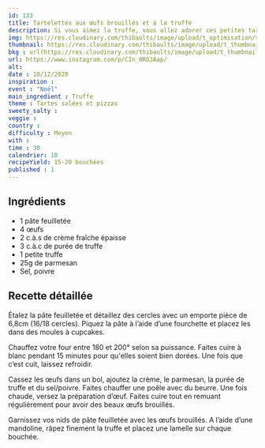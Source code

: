 ```yaml
---
id: 133
title: Tartelettes aux œufs brouillés et à la truffe
description: Si vous aimez la truffe, vous allez adorer ces petites tartelettes aux œufs brouillés et à la truffe
img: https://res.cloudinary.com/thibaults/image/upload/t_optimisation/v1607613538/Recipes/20201210_tartelettes_oeufs_truffe.jpg
thumbnail: https://res.cloudinary.com/thibaults/image/upload/t_thumbnail_josie/v1607613538/Recipes/20201210_tartelettes_oeufs_truffe.jpg
bkg : url(https://res.cloudinary.com/thibaults/image/upload/t_thumbnail_josie/v1607613538/Recipes/20201210_tartelettes_oeufs_truffe.jpg)
url: https://www.instagram.com/p/CIn_0ROJAap/
alt: 
date : 10/12/2020
inspiration : 
event : "Noël"
main_ingredient : Truffe
theme : Tartes salées et pizzas
sweety_salty : 
veggie : 
country :
difficulty : Moyen
with : 
time : 30
calendrier: 10
recipeYield: 15-20 bouchées
published : 1
---
```


## Ingrédients
 - 1 pâte feuilletée 
 - 4 œufs 
 - 2 c.à.s de crème fraîche épaisse 
 - 3 c.à.c de purée de truffe 
 - 1 petite truffe
 - 25g de parmesan 
 - Sel, poivre 


## Recette détaillée
Étalez la pâte feuilletée et détaillez des cercles avec un emporte pièce de 6,8cm (16/18 cercles). Piquez la pâte à l’aide d’une fourchette et placez les dans des moules à cupcakes. 

Chauffez votre four entre 180 et 200° selon sa puissance. Faites cuire à blanc pendant 15 minutes pour qu'elles soient bien dorées. Une fois que c’est cuit, laissez refroidir. 

Cassez les œufs dans un bol, ajoutez la crème, le parmesan, la purée de truffe et du sel/poivre. Faites chauffer une poêle avec du beurre. Une fois chaude, versez la préparation d’œuf. Faites cuire tout en remuant régulièrement pour avoir des beaux œufs brouillés. 

Garnissez vos nids de pâte feuilletée avec les œufs brouillés. A l’aide d’une mandoline, râpez finement la truffe et placez une lamelle sur chaque bouchée.
